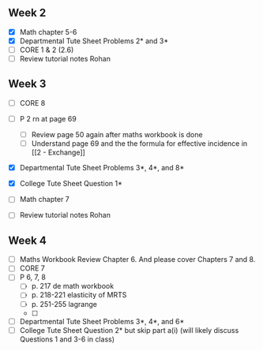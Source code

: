## Week 2
- [x] Math chapter 5-6
- [x] Departmental Tute Sheet Problems 2* and 3*
- [ ] CORE 1 & 2 (2.6)
- [ ] Review tutorial notes Rohan

## Week 3
- [ ] CORE 8
- [ ] P 2 rn at page 69
	- [ ] Review page 50 again after maths workbook is done
	- [ ] Understand page 69 and the the formula for effective incidence in [[2 - Exchange]]
- [x] Departmental Tute Sheet Problems 3*, 4*, and 8*
- [x] College Tute Sheet Question 1*
- [ ] Math chapter 7
- [ ] Review tutorial notes Rohan


## Week 4
- [ ] Maths Workbook Review Chapter 6. And please cover Chapters 7 and 8.
- [ ] CORE 7
- [ ] P 6, 7, 8
	- [ ] p. 217 de math workbook
	- [ ] p. 218-221 elasticity of MRTS
	- [ ] p. 251-255 lagrange
	- [ ] 
- [ ] Departmental Tute Sheet Problems 3*, 4*, and 6*
- [ ] College Tute Sheet Question 2* but skip part a(i) (will likely discuss Questions 1 and 3-6 in class)